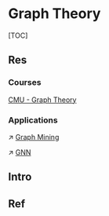 # Graph Theory

[TOC]

## Res
### Courses
[CMU - Graph Theory](https://www.math.cmu.edu/~af1p/Teaching/GT/)


### Applications
↗ [Graph Mining](../../../../Data%20Science/⛏️%20Data%20Mining/Graph%20Mining/Graph%20Mining.md)

↗ [GNN](../../../../Artificial%20Intelligence/🗝️%20AI_Core/Deep%20Learning%20(Neural%20Network)/GNN/GNN.md)


## Intro


## Ref
